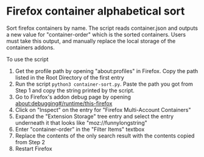# Firefox container alphabetical sort

Sort firefox containers by name. The script reads container.json and outputs a new value for "container-order" which is the sorted containers. Users must take this output, and manually replace the local storage of the containers addons.

To use the script

1. Get the profile path by opening "about:profiles" in Firefox. Copy the path listed in the Root Directory of the first entry
2. Run the script `python3 container-sort.py`. Paste the path you got from Step 1 and copy the string printed by the script.
3. Go to Firefox's addon debug page by opening [about:debugging#/runtime/this-firefox](about:debugging#/runtime/this-firefox)
4. Click on "Inspect" on the entry for "Firefox Multi-Account Containers"
5. Expand the "Extension Storage" tree entry and select the entry underneath it that looks like "moz://funnylongstring"
6. Enter "container-order" in the "Filter Items" textbox
7. Replace the contents of the only search result with the contents copied from Step 2
8. Restart Firefox
